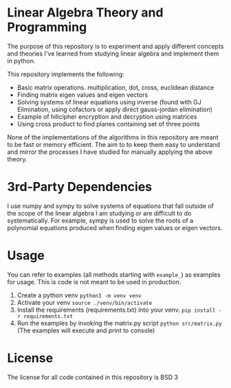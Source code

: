 # Linear Algebra Theory and Programming
The purpose of this repository is to experiment and apply different concepts and theories I've learned from studying linear algebra and implement them in python.

This repository implements the following:
- Basic matrix operations. multiplication, dot, cross, euclidean distance
- Finding matrix eigen values and eigen vectors
- Solving systems of linear equations using inverse (found with GJ Elimination, using cofactors or apply direct gauss-jordan elimination)
- Example of hillcipher encryption and decryption using matrices
- Using cross product to find planes containing set of three points


None of the implementations of the algorithms in this repository are meant to be fast or memory efficient. The aim to to keep them easy to understand and mirror the processes I have studied for manually applying the above theory.

# 3rd-Party Dependencies
I use numpy and sympy to solve systems of equations that fall outside of the scope of the linear algebra I am studying or are
difficult to do systematically. For example, sympy is used to solve the roots of a polynomial equations produced when finding eigen values or eigen vectors.

# Usage
You can refer to examples (all methods starting with `example_`) as examples for usage. This is code is not meant to be used in production.

1. Create a python venv `python3 -m venv venv`
2. Activate your venv `source ./venv/bin/activate`
3. Install the requirements (requirements.txt) into your venv. `pip install -r requirements.txt`
4. Run the examples by invoking the matrix.py script `python src/matrix.py` (The examples will execute and print to console)

# License
The license for all code contained in this repository is BSD 3
